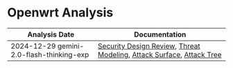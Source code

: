 # Openwrt Analysis
| Analysis Date | Documentation |
|---------------|---------------|
| 2024-12-29 gemini-2.0-flash-thinking-exp | [Security Design Review](openwrt/openwrt/2024-12-29-gemini-2.0-flash-thinking-exp/sec-design.md), [Threat Modeling](openwrt/openwrt/2024-12-29-gemini-2.0-flash-thinking-exp/threat-modeling.md), [Attack Surface](openwrt/openwrt/2024-12-29-gemini-2.0-flash-thinking-exp/attack-surface.md), [Attack Tree](openwrt/openwrt/2024-12-29-gemini-2.0-flash-thinking-exp/attack-tree.md) |